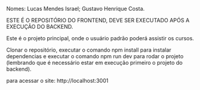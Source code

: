 Nomes: Lucas Mendes Israel;
Gustavo Henrique Costa.

ESTE É O REPOSITÓRIO DO FRONTEND, DEVE SER EXECUTADO APÓS A EXECUÇÃO DO BACKEND.

Este é o projeto principal, onde o usuário padrão poderá assistir os cursos.

Clonar o repositório, executar o comando npm install para instalar dependencias e executar o comando npm run dev para rodar o projeto (lembrando que é necessário estar em execução primeiro o projeto do backend).

para acessar o site: http://localhost:3001
